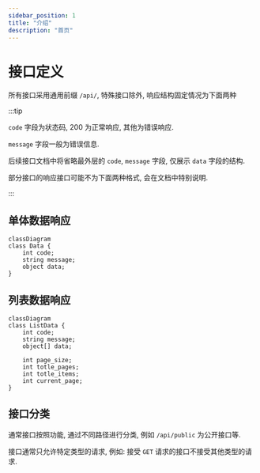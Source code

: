 ```yaml
---
sidebar_position: 1
title: "介绍"
description: "首页"
---
```


# 接口定义

所有接口采用通用前缀 `/api/`, 特殊接口除外, 响应结构固定情况为下面两种

:::tip

`code` 字段为状态码, 200 为正常响应, 其他为错误响应.

`message` 字段一般为错误信息.

后续接口文档中将省略最外层的 `code`, `message` 字段, 仅展示 `data` 字段的结构.

部分接口的响应接口可能不为下面两种格式, 会在文档中特别说明.

:::

## 单体数据响应

```mermaid
classDiagram
class Data {
    int code;
    string message;
    object data;
}
```

## 列表数据响应

```mermaid
classDiagram
class ListData {
    int code;
    string message;
    object[] data;
    
    int page_size;
    int totle_pages;
    int totle_items;
    int current_page;
}
```

## 接口分类

通常接口按照功能, 通过不同路径进行分类, 例如 `/api/public` 为公开接口等.

接口通常只允许特定类型的请求, 例如: 接受 `GET` 请求的接口不接受其他类型的请求.


